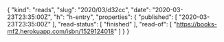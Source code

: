 {
  "kind": "reads",
  "slug": "2020/03/d32cc",
  "date": "2020-03-23T23:35:00Z",
  "h": "h-entry",
  "properties": {
    "published": [
      "2020-03-23T23:35:00Z"
    ],
    "read-status": [
      "finished"
    ],
    "read-of": [
      "https://books-mf2.herokuapp.com/isbn/1529124018"
    ]
  }
}
